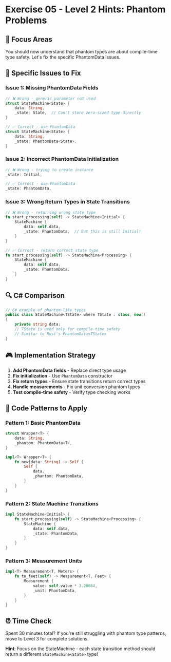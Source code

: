 # Exercise 05 - Level 2 Hints: Phantom Problems

## 🎯 Focus Areas

You should now understand that phantom types are about compile-time type safety. Let's fix the specific PhantomData issues.

## 🔧 Specific Issues to Fix

### Issue 1: Missing PhantomData Fields
```rust
// ❌ Wrong - generic parameter not used
struct StateMachine<State> {
    data: String,
    _state: State,  // Can't store zero-sized type directly
}

// ✅ Correct - use PhantomData
struct StateMachine<State> {
    data: String,
    _state: PhantomData<State>,
}
```

### Issue 2: Incorrect PhantomData Initialization
```rust
// ❌ Wrong - trying to create instance
_state: Initial,

// ✅ Correct - use PhantomData
_state: PhantomData,
```

### Issue 3: Wrong Return Types in State Transitions
```rust
// ❌ Wrong - returning wrong state type
fn start_processing(self) -> StateMachine<Initial> {
    StateMachine {
        data: self.data,
        _state: PhantomData,  // But this is still Initial!
    }
}

// ✅ Correct - return correct state type
fn start_processing(self) -> StateMachine<Processing> {
    StateMachine {
        data: self.data,
        _state: PhantomData,
    }
}
```

## 🔍 C# Comparison

```csharp
// C# example of phantom-like types
public class StateMachine<TState> where TState : class, new()
{
    private string data;
    // TState is used only for compile-time safety
    // Similar to Rust's PhantomData<TState>
}
```

## 🎮 Implementation Strategy

1. **Add PhantomData fields** - Replace direct type usage
2. **Fix initialization** - Use `PhantomData` constructor
3. **Fix return types** - Ensure state transitions return correct types
4. **Handle measurements** - Fix unit conversion phantom types
5. **Test compile-time safety** - Verify type checking works

## 🔧 Code Patterns to Apply

### Pattern 1: Basic PhantomData
```rust
struct Wrapper<T> {
    data: String,
    _phantom: PhantomData<T>,
}

impl<T> Wrapper<T> {
    fn new(data: String) -> Self {
        Self {
            data,
            _phantom: PhantomData,
        }
    }
}
```

### Pattern 2: State Machine Transitions
```rust
impl StateMachine<Initial> {
    fn start_processing(self) -> StateMachine<Processing> {
        StateMachine {
            data: self.data,
            _state: PhantomData,
        }
    }
}
```

### Pattern 3: Measurement Units
```rust
impl<T> Measurement<T, Meters> {
    fn to_feet(self) -> Measurement<T, Feet> {
        Measurement {
            value: self.value * 3.28084,
            _unit: PhantomData,
        }
    }
}
```

## ⏰ Time Check

Spent 30 minutes total? If you're still struggling with phantom type patterns, move to Level 3 for complete solutions.

**Hint**: Focus on the StateMachine - each state transition method should return a different `StateMachine<State>` type!